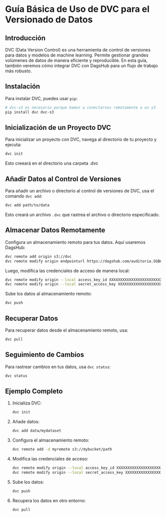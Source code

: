 # Guía Básica de Uso de DVC para el Versionado de Datos

## Introducción
DVC (Data Version Control) es una herramienta de control de versiones para datos y modelos de machine learning. Permite gestionar grandes volúmenes de datos de manera eficiente y reproducible. En esta guía, también veremos cómo integrar DVC con DagsHub para un flujo de trabajo más robusto.

## Instalación
Para instalar DVC, puedes usar `pip`:
```bash
# dvc-s3 es necesario porque bamos a conectarnos remotamente a un s3
pip install dvc dvc-s3
```

## Inicialización de un Proyecto DVC
Para inicializar un proyecto con DVC, navega al directorio de tu proyecto y ejecuta:
```bash
dvc init
```
Esto creeará en el directorio una carpeta .dvc

## Añadir Datos al Control de Versiones
Para añadir un archivo o directorio al control de versiones de DVC, usa el comando `dvc add`:
```bash
dvc add path/to/data
```
Esto creará un archivo `.dvc` que rastrea el archivo o directorio especificado.

## Almacenar Datos Remotamente
Configura un almacenamiento remoto para tus datos. Aquí usaremos DagsHub:
```bash
dvc remote add origin s3://dvc
dvc remote modify origin endpointurl https://dagshub.com/auditoria.SGBA1/Proyectos-SGBA1.s3
```
Luego, modifica las credenciales de acceso de manera local:
```bash
dvc remote modify origin --local access_key_id XXXXXXXXXXXXXXXXXXXXXXXXXXXXXXXXXX
dvc remote modify origin --local secret_access_key XXXXXXXXXXXXXXXXXXXXXXXXXXXXXXXXXX
```
Sube los datos al almacenamiento remoto:
```bash
dvc push
```

## Recuperar Datos
Para recuperar datos desde el almacenamiento remoto, usa:
```bash
dvc pull
```

## Seguimiento de Cambios
Para rastrear cambios en tus datos, usa `dvc status`:
```bash
dvc status
```

## Ejemplo Completo
1. Inicializa DVC:
    ```bash
    dvc init
    ```
2. Añade datos:
    ```bash
    dvc add data/mydataset
    ```
3. Configura el almacenamiento remoto:
    ```bash
    dvc remote add -d myremote s3://mybucket/path
    ```
4. Modifica las credenciales de acceso:
    ```bash
    dvc remote modify origin --local access_key_id XXXXXXXXXXXXXXXXXXXXXXXXXXXXXXXXXX
    dvc remote modify origin --local secret_access_key XXXXXXXXXXXXXXXXXXXXXXXXXXXXXXXXXX
    ```
5. Sube los datos:
    ```bash
    dvc push
    ```
6. Recupera los datos en otro entorno:
    ```bash
    dvc pull
    ```

